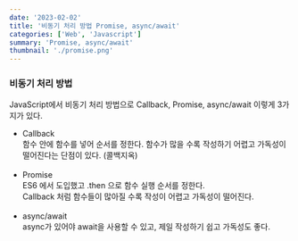 ```yaml
---
date: '2023-02-02'
title: '비동기 처리 방법 Promise, async/await'
categories: ['Web', 'Javascript']
summary: 'Promise, async/await'
thumbnail: './promise.png'
---
```


### 비동기 처리 방법

JavaScript에서 비동기 처리 방법으로 Callback, Promise, async/await 이렇게 3가지가 있다.

- Callback</br>
  함수 안에 함수를 넣어 순서를 정한다. 함수가 많을 수록 작성하기 어렵고 가독성이 떨어진다는 단점이 있다. (콜백지옥)</br></br>
- Promise</br>
  ES6 에서 도입했고 .then 으로 함수 실행 순서를 정한다. </br>
  Callback 처럼 함수들이 많아질 수록 작성이 어렵고 가독성이 떨어진다.</br></br>
- async/await</br>
  async가 있어야 await을 사용할 수 있고, 제일 작성하기 쉽고 가독성도 좋다.
